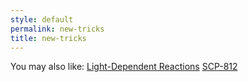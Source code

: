 ```yaml
---
style: default
permalink: new-tricks
title: new-tricks
---
```

You may also like:
[Light-Dependent Reactions](http://scp-wiki.net/light-dependent-reactions)
[SCP-812](http://scp-wiki.net/scp-812)